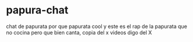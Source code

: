 # papura-chat
chat de papurata por que papurata cool y este es el rap de la papurata que no cocina pero que bien canta, copia del x videos digo del X
